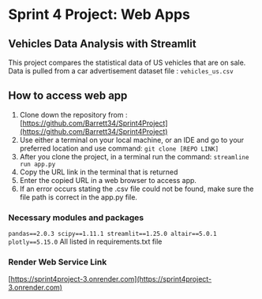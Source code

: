 # Sprint 4 Project: Web Apps

## Vehicles Data Analysis with Streamlit

This project compares the statistical data of US vehicles that are on sale. Data is pulled from a car advertisement dataset file : `vehicles_us.csv`

## How to access web app

1. Clone down the repository from : [https://github.com/Barrett34/Sprint4Project](https://github.com/Barrett34/Sprint4Project)
2. Use either a terminal on your local machine, or an IDE and go to your preferred location and use command:
`git clone [REPO LINK]`
3. After you clone the project, in a terminal run the command: `streamline run app.py`
4. Copy the URL link in the terminal that is returned
5. Enter the copied URL in a web browser to access app.
6. If an error occurs stating the .csv file could not be found, make sure the file path is correct in the app.py file.

### Necessary modules and packages
`pandas==2.0.3
scipy==1.11.1
streamlit==1.25.0
altair==5.0.1
plotly==5.15.0`
All listed in requirements.txt file

### Render Web Service Link

[https://sprint4project-3.onrender.com](https://sprint4project-3.onrender.com)
